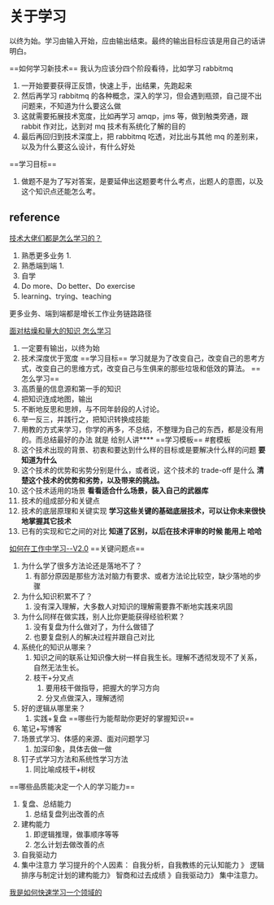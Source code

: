 # 关于学习

以终为始。学习由输入开始，应由输出结束。最终的输出目标应该是用自己的话讲明白。


==如何学习新技术==
我认为应该分四个阶段看待，比如学习 rabbitmq
1. 一开始要要获得正反馈，快速上手，出结果，先跑起来
2. 然后再学习 rabbitmq 的各种概念，深入的学习，但会遇到瓶颈，自己提不出问题来，不知道为什么要这么做
3. 这就需要拓展技术宽度，比如再学习 amqp，jms 等，做到触类旁通，跟 rabbit 作对比，达到对 mq 技术有系统化了解的目的
4. 最后再回归到技术深度上，把 rabbitmq 吃透，对比出与其他 mq 的差别来，以及为什么要这么设计，有什么好处

==学习目标==
1. 做题不是为了写对答案，是要延伸出这题要考什么考点，出题人的意图，以及这个知识点还能怎么考。


## reference
[技术大佬们都是怎么学习的？](https://www.oschina.net/question/3774191_2320056)
1. 熟悉更多业务
	1. 
2. 熟悉端到端
	1. 
3. 自学
4. Do more、Do better、Do exercise
5. learning、trying、teaching

更多业务、端到端都是增长工作业务链路路径


[面对枯燥和量大的知识 怎么学习](https://juejin.cn/post/7128311839888244743)
1. 一定要有输出，以终为始
2. 技术深度优于宽度
==学习目标==
学习就是为了改变自己，改变自己的思考方式，改变自己的思维方式，改变自己与生俱来的那些垃圾和低效的算法。
==怎么学习==
1. 高质量的信息源和第一手的知识
2. 把知识连成地图，输出
3. 不断地反思和思辨，与不同年龄段的人讨论。
4. 举一反三，并践行之，把知识转换成技能
5. 用教的方式来学习，你学的再多，不总结，不整理为自己的东西，都是没有用的。而总结最好的办法 就是 给别人讲****
==学习模板== #套模板
1. 这个技术出现的背景、初衷和要达到什么样的目标或是要解决什么样的问题 **要知道为什么**
2. 这个技术的优势和劣势分别是什么，或者说，这个技术的 trade-off 是什么 **清楚这个技术的优势和劣势，以及带来的挑战。**
3. 这个技术适用的场景 **看看适合什么场景，装入自己的武器库**
4. 技术的组成部分和关键点
5. 技术的底层原理和关键实现 **学习这些关键的基础底层技术，可以让你未来很快地掌握其它技术**
6. 已有的实现和它之间的对比 **知道了区别，以后在技术评审的时候 能用上 哈哈**



[如何在工作中学习--V2.0](https://plantegg.github.io/2020/11/11/%E5%A6%82%E4%BD%95%E5%9C%A8%E5%B7%A5%E4%BD%9C%E4%B8%AD%E5%AD%A6%E4%B9%A0--V2.0/)
==关键问题点==
1. 为什么学了很多方法论还是落地不了？
	1. 有部分原因是那些方法对脑力有要求、或者方法论比较空，缺少落地的步骤
2. 为什么知识积累不了？
	1. 没有深入理解，大多数人对知识的理解需要靠不断地实践来巩固
3. 为什么同样在做实践，别人比你更能获得经验积累？
	1. 没有复盘为什么做对了，为什么做错了
	2. 也要复盘别人的解决过程并跟自己对比
4. 系统化的知识从哪来？
	1. 知识之间的联系让知识像大树一样自我生长。理解不透彻发现不了关系，自然无法生长。
	2. 枝干+分叉点
		1. 要用枝干做指导，把握大的学习方向
		2. 分叉点做深入，理解透彻
5. 好的逻辑从哪里来？
	1. 实践+复盘
==哪些行为能帮助你更好的掌握知识==
1. 笔记+写博客
2. 场景式学习、体感的来源、面对问题学习
	1. 加深印象，具体去做一做
3. 钉子式学习方法和系统性学习方法
	1. 同比喻成枝干+树杈

==哪些品质能决定一个人的学习能力==
1. 复盘、总结能力
	1. 总结复盘列出改善的点
2. 建构能力
	1. 即逻辑推理，做事顺序等等
	2. 怎么计划去做改善的点
3. 自我驱动力
4. 集中注意力
学习提升的个人因素：
自我分析，自我教练的元认知能力 》 逻辑排序与制定计划的建构能力》 智商和过去成绩 》自我驱动力》 集中注意力。


[我是如何快速学习一个领域的](https://www.bilibili.com/video/BV11o4y1s7VY/?spm_id_from=333.337.search-card.all.click)